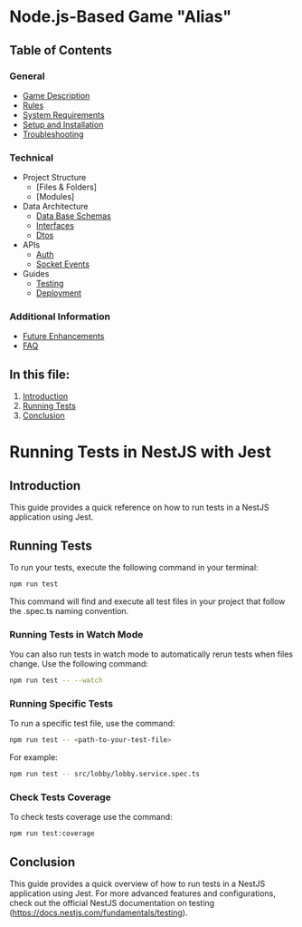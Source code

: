 # Node.js-Based Game "Alias"

## Table of Contents

### General

- [Game Description](../../README.md#game-description)
- [Rules](../../README.md#rules)
- [System Requirements](../../README.md#system-requirements)
- [Setup and Installation](../../README.md#system-requirements#setup-and-installation)
- [Troubleshooting](../../README.md#system-requirements#troubleshooting)

### Technical

- Project Structure
    - [Files & Folders]
    - [Modules]
- Data Architecture
    - [Data Base Schemas](../data-architecture/database-schemas.md#structure)
    - [Interfaces](../data-architecture/interfaces.md#game-interfaces-documentation)
    - [Dtos](../data-architecture/dtos.md#dtos)
- APIs
    - [Auth](../APIs/auth.md#authentication)
    - [Socket Events](../APIs/socket-events.md#socket-events-documentation)
- Guides
    - [Testing](#running-tests-in-nestjs-with-jest)
    - [Deployment](./deployment.md#deploying-a-nestjs-application-to-heroku)

### Additional Information

- [Future Enhancements](documentation/deployment.md)
- [FAQ](documentation/faq.md)

## In this file:

1. [Introduction](#introduction)
2. [Running Tests](#running-tests)
3. [Conclusion](#conclusion)

# Running Tests in NestJS with Jest

## Introduction

This guide provides a quick reference on how to run tests in a NestJS application using Jest.

## Running Tests

To run your tests, execute the following command in your terminal:
```bash
npm run test
```
This command will find and execute all test files in your project that follow the .spec.ts naming convention.

### Running Tests in Watch Mode

You can also run tests in watch mode to automatically rerun tests when files change. Use the following command:
```bash
npm run test -- --watch
```
### Running Specific Tests

To run a specific test file, use the command:
```bash
npm run test -- <path-to-your-test-file>
```
For example:
```bash
npm run test -- src/lobby/lobby.service.spec.ts
```

### Check Tests Coverage

To check tests coverage use the command:
```bash
npm run test:coverage
```

## Conclusion

This guide provides a quick overview of how to run tests in a NestJS application using Jest. For more advanced features and configurations, check out the official NestJS documentation on testing (https://docs.nestjs.com/fundamentals/testing).

